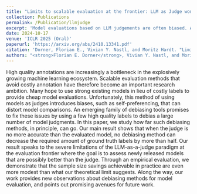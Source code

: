 ```yaml
---
title: "Limits to scalable evaluation at the frontier: LLM as Judge won't beat twice the data"
collection: Publications
permalink: /Publication/llmjudge
excerpt: 'Model evaluations based on LLM judgements are often biased. After debiasing, the gains achievable from access to an LLM are limited.'
date: 2024-10-17
venue: 'ICLR 2025 (Oral)'
paperurl: 'https://arxiv.org/abs/2410.13341.pdf'
citation: 'Dorner, Florian E., Vivian Y. Nastl, and Moritz Hardt. "Limits to scalable evaluation at the frontier: LLM as Judge wont beat twice the data." arXiv preprint arXiv:2410.13341 (2024).'
authors: "<strong>Florian E. Dorner</strong>, Vivian Y. Nastl, and Moritz Hardt"
---
```


High quality annotations are increasingly a bottleneck in the explosively growing machine learning ecosystem. Scalable evaluation methods that avoid costly annotation have therefore become an important research ambition. Many hope to use strong existing models in lieu of costly labels to provide cheap model evaluations. Unfortunately, this method of using models as judges introduces biases, such as self-preferencing, that can distort model comparisons. An emerging family of debiasing tools promises to fix these issues by using a few high quality labels to debias a large number of model judgments. In this paper, we study how far such debiasing methods, in principle, can go. Our main result shows that when the judge is no more accurate than the evaluated model, no debiasing method can decrease the required amount of ground truth labels by more than half. Our result speaks to the severe limitations of the LLM-as-a-judge paradigm at the evaluation frontier where the goal is to assess newly released models that are possibly better than the judge. Through an empirical evaluation, we demonstrate that the sample size savings achievable in practice are even more modest than what our theoretical limit suggests. Along the way, our work provides new observations about debiasing methods for model evaluation, and points out promising avenues for future work. 